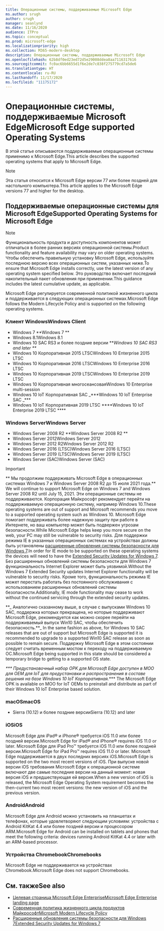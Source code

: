 ```yaml
---
title: Операционные системы, поддерживаемые Microsoft Edge
ms.author: srugh
author: srugh
manager: seanlynd
ms.date: 11/16/2020
audience: ITPro
ms.topic: conceptual
ms.prod: microsoft-edge
ms.localizationpriority: high
ms.collection: M365-modern-desktop
description: Операционные системы, поддерживаемые Microsoft Edge
ms.openlocfilehash: 62b8df0ed23ed72d5e29008ddea8aa7116317616
ms.sourcegitcommit: fc0ac6bb6655d1f6e2de7c838f275779cd7a5de6
ms.translationtype: HT
ms.contentlocale: ru-RU
ms.lasthandoff: 11/17/2020
ms.locfileid: "11175172"
---
```

# <span data-ttu-id="c4096-103">Операционные системы, поддерживаемые Microsoft Edge</span><span class="sxs-lookup"><span data-stu-id="c4096-103">Microsoft Edge supported Operating Systems</span></span>

<span data-ttu-id="c4096-104">В этой статье описываются поддерживаемые операционные системы применимо к Microsoft Edge.</span><span class="sxs-lookup"><span data-stu-id="c4096-104">This article describes the supported operating systems that apply to Microsoft Edge.</span></span>

> [!NOTE]
> <span data-ttu-id="c4096-105">Эта статья относится к Microsoft Edge версии 77 или более поздней для настольного компьютера.</span><span class="sxs-lookup"><span data-stu-id="c4096-105">This article applies to the Microsoft Edge versions 77 and higher for the desktop.</span></span>

## <span data-ttu-id="c4096-106">Поддерживаемые операционные системы для Microsoft Edge</span><span class="sxs-lookup"><span data-stu-id="c4096-106">Supported Operating Systems for Microsoft Edge</span></span>

> [!NOTE]
> <span data-ttu-id="c4096-107">Функциональность продукта и доступность компонентов может отличаться в более ранних версиях операционной системы.</span><span class="sxs-lookup"><span data-stu-id="c4096-107">Product functionality and feature availability may vary on older operating systems.</span></span> <span data-ttu-id="c4096-108">Чтобы обеспечить правильную установку Microsoft Edge, используйте последнюю версию всех операционных систем, указанных ниже.</span><span class="sxs-lookup"><span data-stu-id="c4096-108">To ensure that Microsoft Edge installs correctly, use the latest version of any operating system specified below.</span></span> <span data-ttu-id="c4096-109">Это руководство включает последний накопительный пакет обновления при применении.</span><span class="sxs-lookup"><span data-stu-id="c4096-109">This guidance includes the latest cumulative update, as applicable.</span></span>

<span data-ttu-id="c4096-110">Microsoft Edge регулируется современной политикой жизненного цикла и поддерживается в следующих операционных системах.</span><span class="sxs-lookup"><span data-stu-id="c4096-110">Microsoft Edge follows the Modern Lifecycle Policy and is supported on the following operating systems.</span></span>

### <span data-ttu-id="c4096-111">Клиент Windows</span><span class="sxs-lookup"><span data-stu-id="c4096-111">Windows Client</span></span>

- <span data-ttu-id="c4096-112">Windows 7 \*\*</span><span class="sxs-lookup"><span data-stu-id="c4096-112">Windows 7 \*\*</span></span>
- <span data-ttu-id="c4096-113">Windows 8.1</span><span class="sxs-lookup"><span data-stu-id="c4096-113">Windows 8.1</span></span>
- <span data-ttu-id="c4096-114">Windows 10 SAC RS3 и более поздние версии \*\*_</span><span class="sxs-lookup"><span data-stu-id="c4096-114">Windows 10 SAC RS3 and later \*\*_</span></span>
- <span data-ttu-id="c4096-115">Windows 10 Корпоративная 2015 LTSC</span><span class="sxs-lookup"><span data-stu-id="c4096-115">Windows 10 Enterprise 2015 LTSC</span></span>
- <span data-ttu-id="c4096-116">Windows 10 Корпоративная 2016 LTSC</span><span class="sxs-lookup"><span data-stu-id="c4096-116">Windows 10 Enterprise 2016 LTSC</span></span>
- <span data-ttu-id="c4096-117">Windows 10 Корпоративная 2019 LTSC</span><span class="sxs-lookup"><span data-stu-id="c4096-117">Windows 10 Enterprise 2019 LTSC</span></span>
- <span data-ttu-id="c4096-118">Windows 10 Корпоративная многосеансовая</span><span class="sxs-lookup"><span data-stu-id="c4096-118">Windows 10 Enterprise multi-session</span></span>
- <span data-ttu-id="c4096-119">Windows 10 IoT Корпоративная SAC _\*\*\*</span><span class="sxs-lookup"><span data-stu-id="c4096-119">Windows 10 IoT Enterprise SAC _\*\*\*</span></span>
- <span data-ttu-id="c4096-120">Windows 10 IoT Корпоративная 2019 LTSC \*\*\*\*</span><span class="sxs-lookup"><span data-stu-id="c4096-120">Windows 10 IoT Enterprise 2019 LTSC \*\*\*\*</span></span>



### <span data-ttu-id="c4096-121">Windows Server</span><span class="sxs-lookup"><span data-stu-id="c4096-121">Windows Server</span></span>

- <span data-ttu-id="c4096-122">Windows Server 2008 R2 \*\*</span><span class="sxs-lookup"><span data-stu-id="c4096-122">Windows Server 2008 R2 \*\*</span></span>
- <span data-ttu-id="c4096-123">Windows Server 2012</span><span class="sxs-lookup"><span data-stu-id="c4096-123">Windows Server 2012</span></span>
- <span data-ttu-id="c4096-124">Windows Server 2012 R2</span><span class="sxs-lookup"><span data-stu-id="c4096-124">Windows Server 2012 R2</span></span>
- <span data-ttu-id="c4096-125">Windows Server 2016 (LTSC)</span><span class="sxs-lookup"><span data-stu-id="c4096-125">Windows Server 2016 (LTSC)</span></span>
- <span data-ttu-id="c4096-126">Windows Server 2019 (LTSC)</span><span class="sxs-lookup"><span data-stu-id="c4096-126">Windows Server 2019 (LTSC)</span></span>
- <span data-ttu-id="c4096-127">Windows Server (SAC)</span><span class="sxs-lookup"><span data-stu-id="c4096-127">Windows Server (SAC)</span></span>

> [!IMPORTANT]
> <span data-ttu-id="c4096-128">\*\* Мы продолжим поддерживать Microsoft Edge в операционных системах Windows 7 и Windows Server 2008 R2 до 15 июля 2021 года.</span><span class="sxs-lookup"><span data-stu-id="c4096-128">\*\* We will continue to support Microsoft Edge on Windows 7 and Windows Server 2008 R2 until July 15, 2021.</span></span> <span data-ttu-id="c4096-129">Эти операционные системы не поддерживаются. Корпорация Майкрософт рекомендует перейти на поддерживаемую операционную систему, например Windows 10.</span><span class="sxs-lookup"><span data-stu-id="c4096-129">These operating systems are out of support and Microsoft recommends you move to a supported operating system such as Windows 10.</span></span> <span data-ttu-id="c4096-130">Microsoft Edge помогает поддерживать более надежную защиту при работе в Интернете, но ваш компьютер может быть подвержен угрозам безопасности.</span><span class="sxs-lookup"><span data-stu-id="c4096-130">While Microsoft Edge helps keep you more secure on the web, your PC may still be vulnerable to security risks.</span></span> <span data-ttu-id="c4096-131">Для поддержки режима IE в указанных операционных системах на устройствах должны быть установлены [расширенные обновления системы безопасности для Windows 7](https://support.microsoft.com/help/4527878/faq-about-extended-security-updates-for-windows-7).</span><span class="sxs-lookup"><span data-stu-id="c4096-131">In order for IE mode to be supported on these operating systems the devices will need to have the [Extended Security Updates for Windows 7](https://support.microsoft.com/help/4527878/faq-about-extended-security-updates-for-windows-7).</span></span> <span data-ttu-id="c4096-132">Без расширенных обновлений системы безопасности для Windows 7 функциональность Internet Explorer может быть уязвимой.</span><span class="sxs-lookup"><span data-stu-id="c4096-132">Without the Windows 7 Extended Security updates Internet Explorer functionality will be vulnerable to security risks.</span></span> <span data-ttu-id="c4096-133">Кроме того, функциональность режима IE может перестать работать без постоянного обслуживания с использованием расширенных обновлений системы безопасности.</span><span class="sxs-lookup"><span data-stu-id="c4096-133">Additionally, IE mode functionality may cease to work without the continued servicing through the extended security updates.</span></span>  
>
> <span data-ttu-id="c4096-134">\*\*_ Аналогично сказанному выше, в случае с выпусками Windows 10 SAC, поддержка которых прекращена, но которые поддерживают Microsoft Edge, рекомендуется как можно скорее перейти на поддерживаемый выпуск Win10 SAC, чтобы обеспечить безопасность.</span><span class="sxs-lookup"><span data-stu-id="c4096-134">\*\*_ In the same fashion as above, for Windows 10 SAC releases that are out of support but Microsoft Edge is supported it is recommended to upgrade to a supported Win10 SAC release as soon as possible to remain secure.</span></span> <span data-ttu-id="c4096-135">Поддержку Microsoft Edge в этом состоянии следует считать временным мостом к переходу на поддерживаемую ОС.</span><span class="sxs-lookup"><span data-stu-id="c4096-135">Microsoft Edge being supported in this state should be considered a temporary bridge to getting to a supported OS state.</span></span>
>
> <span data-ttu-id="c4096-136">_\*\*\* Предустановочный набор OPK для Microsoft Edge доступен в MOO для OEM для IoT для предустановки и распространения в составе решения на базе Windows 10 IoT Корпоративная.</span><span class="sxs-lookup"><span data-stu-id="c4096-136">_\*\*\* The Microsoft Edge OPK is available on MOO for IoT OEMs to preinstall and distribute as part of their Windows 10 IoT Enterprise based solution.</span></span>

### <span data-ttu-id="c4096-137">macOS</span><span class="sxs-lookup"><span data-stu-id="c4096-137">macOS</span></span>

- <span data-ttu-id="c4096-138">Sierra (10.12) и более поздние версии</span><span class="sxs-lookup"><span data-stu-id="c4096-138">Sierra (10.12) and later</span></span>

### <span data-ttu-id="c4096-139">iOS</span><span class="sxs-lookup"><span data-stu-id="c4096-139">iOS</span></span>

<span data-ttu-id="c4096-140">Microsoft Edge для iPad&reg; и iPhone&reg; требуется iOS 11.0 или более поздней версии.</span><span class="sxs-lookup"><span data-stu-id="c4096-140">Microsoft Edge for iPad&reg; and iPhone&reg; requires iOS 11.0 or later.</span></span> <span data-ttu-id="c4096-141">Microsoft Edge для iPad Pro&trade; требуется iOS 11.0 или более поздней версии.</span><span class="sxs-lookup"><span data-stu-id="c4096-141">Microsoft Edge for iPad Pro&trade; requires iOS 11.0 or later.</span></span> <span data-ttu-id="c4096-142">Microsoft Edge поддерживается в двух последних версиях iOS.</span><span class="sxs-lookup"><span data-stu-id="c4096-142">Microsoft Edge is supported on the two most recent versions of iOS.</span></span> <span data-ttu-id="c4096-143">При выпуске новой версии iOS требования Microsoft Edge к операционной системе включают две самые последние версии на данный момент: новая версия iOS и предшествующая ей версия.</span><span class="sxs-lookup"><span data-stu-id="c4096-143">When a new version of iOS is released, the Microsoft Edge Operating System requirement becomes the then-current two most recent versions: the new version of iOS and the previous version.</span></span>

### <span data-ttu-id="c4096-144">Android</span><span class="sxs-lookup"><span data-stu-id="c4096-144">Android</span></span>

<span data-ttu-id="c4096-145">Microsoft Edge для Android можно установить на планшетах и телефонах, которые удовлетворяют следующим условиям: устройства с Android KitKat 4.4 или более поздней версии и процессором ARM.</span><span class="sxs-lookup"><span data-stu-id="c4096-145">Microsoft Edge for Android can be installed on tablets and phones that meet the following criteria: devices running Android KitKat 4.4 or later with an ARM-based processor.</span></span>

### <span data-ttu-id="c4096-146">Устройства Chromebook</span><span class="sxs-lookup"><span data-stu-id="c4096-146">Chromebooks</span></span>

<span data-ttu-id="c4096-147">Microsoft Edge не поддерживается на устройствах Chromebook.</span><span class="sxs-lookup"><span data-stu-id="c4096-147">Microsoft Edge does not support Chromebooks.</span></span>

## <span data-ttu-id="c4096-148">См. также</span><span class="sxs-lookup"><span data-stu-id="c4096-148">See also</span></span>

- [<span data-ttu-id="c4096-149">Целевая страница Microsoft Edge Enterprise</span><span class="sxs-lookup"><span data-stu-id="c4096-149">Microsoft Edge Enterprise landing page</span></span>](https://aka.ms/EdgeEnterprise)
- [<span data-ttu-id="c4096-150">Современная политика жизненного цикла продуктов Майкрософт</span><span class="sxs-lookup"><span data-stu-id="c4096-150">Microsoft Modern Lifecycle Policy</span></span>](https://support.microsoft.com/help/30881/modern-lifecycle-policy)
- [<span data-ttu-id="c4096-151">Расширенные обновления системы безопасности для Windows 7</span><span class="sxs-lookup"><span data-stu-id="c4096-151">Extended Security Updates for Windows 7</span></span>](https://support.microsoft.com/help/4527878/faq-about-extended-security-updates-for-windows-7)
